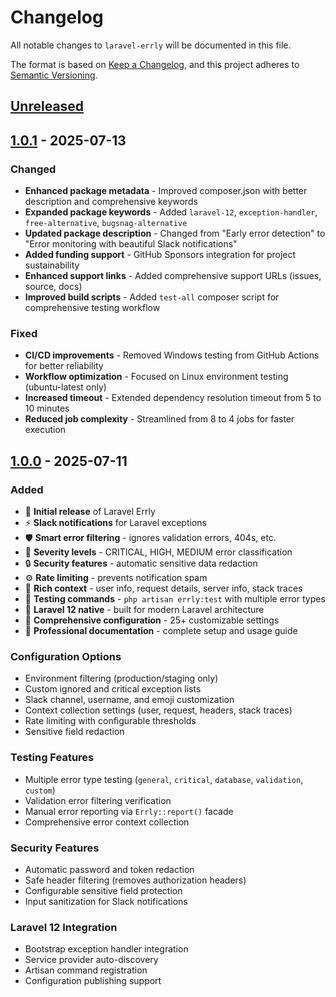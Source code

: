 # Changelog

All notable changes to `laravel-errly` will be documented in this file.

The format is based on [Keep a Changelog](https://keepachangelog.com/en/1.0.0/),
and this project adheres to [Semantic Versioning](https://semver.org/spec/v2.0.0.html).

## [Unreleased](https://github.com/jeromecoloma/laravel-errly/compare/v1.0.1...HEAD)

## [1.0.1](https://github.com/jeromecoloma/laravel-errly/releases/tag/v1.0.1) - 2025-07-13

### Changed

- **Enhanced package metadata** - Improved composer.json with better description and comprehensive keywords
- **Expanded package keywords** - Added `laravel-12`, `exception-handler`, `free-alternative`, `bugsnag-alternative`
- **Updated package description** - Changed from "Early error detection" to "Error monitoring with beautiful Slack notifications"
- **Added funding support** - GitHub Sponsors integration for project sustainability
- **Enhanced support links** - Added comprehensive support URLs (issues, source, docs)
- **Improved build scripts** - Added `test-all` composer script for comprehensive testing workflow

### Fixed

- **CI/CD improvements** - Removed Windows testing from GitHub Actions for better reliability
- **Workflow optimization** - Focused on Linux environment testing (ubuntu-latest only)
- **Increased timeout** - Extended dependency resolution timeout from 5 to 10 minutes
- **Reduced job complexity** - Streamlined from 8 to 4 jobs for faster execution

## [1.0.0](https://github.com/jeromecoloma/laravel-errly/releases/tag/v1.0.0) - 2025-07-11

### Added

- 🚨 **Initial release** of Laravel Errly
- ⚡ **Slack notifications** for Laravel exceptions
- 🛡️ **Smart error filtering** - ignores validation errors, 404s, etc.
- 🎯 **Severity levels** - CRITICAL, HIGH, MEDIUM error classification
- 🔒 **Security features** - automatic sensitive data redaction
- ⚙️ **Rate limiting** - prevents notification spam
- 🎨 **Rich context** - user info, request details, server info, stack traces
- 🧪 **Testing commands** - `php artisan errly:test` with multiple error types
- 📱 **Laravel 12 native** - built for modern Laravel architecture
- 🔧 **Comprehensive configuration** - 25+ customizable settings
- 📖 **Professional documentation** - complete setup and usage guide

### Configuration Options

- Environment filtering (production/staging only)
- Custom ignored and critical exception lists
- Slack channel, username, and emoji customization
- Context collection settings (user, request, headers, stack traces)
- Rate limiting with configurable thresholds
- Sensitive field redaction

### Testing Features

- Multiple error type testing (`general`, `critical`, `database`, `validation`, `custom`)
- Validation error filtering verification
- Manual error reporting via `Errly::report()` facade
- Comprehensive error context collection

### Security Features

- Automatic password and token redaction
- Safe header filtering (removes authorization headers)
- Configurable sensitive field protection
- Input sanitization for Slack notifications

### Laravel 12 Integration

- Bootstrap exception handler integration
- Service provider auto-discovery
- Artisan command registration
- Configuration publishing support
